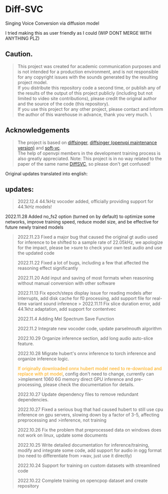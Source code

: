 # Diff-SVC
Singing Voice Conversion via diffusion model

I tried making this as user friendly as I could (WIP DONT MERGE WITH ANYTHING PLZ)

## Caution.
>This project was created for academic communication purposes and is not intended for a production environment, and is not responsible for any copyright issues with the sounds generated by the resulting project model. \
If you distribute this repository code a second time, or publish any of the results of the output of this project publicly (including but not limited to video site contributions), please credit the original author and the source of the code (this repository). \
If you use this project for any other project, please contact and inform the author of this warehouse in advance, thank you very much. \

## Acknowledgements
>The project is based on [diffsinger](https://github.com/MoonInTheRiver/DiffSinger), [diffsinger (openvpi maintenance version)](https://github.com/openvpi/DiffSinger) and [soft-vc](https://github.com/bshall/soft-vc). \
The help of openvpi members in the development training process is also greatly appreciated.
>Note: This project is in no way related to the paper of the same name [DiffSVC](https://arxiv.org/abs/2105.13871), so please don't get confused!

Original updates translated into english:
## updates:
>2022.12.4 44.1kHz vocoder added, officially providing support for 44.1kHz models!
>
2022.11.28 Added no_fs2 option (turned on by default) to optimize some networks, improve training speed, reduce model size, and be effective for future newly trained models
>
>2022.11.23 Fixed a major bug that caused the original gt audio used for inference to be shifted to a sample rate of 22.05kHz, we apologize for the impact, please be >sure to check your own test audio and use the updated code 
>
>2022.11.22 Fixed a lot of bugs, including a few that affected the reasoning effect significantly 
>
>2022.11.20 Add input and saving of most formats when reasoning without manual conversion with other software 
>
>2022.11.13 Fix epoch/steps display issue for reading models after interrupts, add disk cache for f0 processing, add support file for real-time variant sound inference >
>2022.11.11 Fix slice duration error, add 44.1khz adaptation, add support for contentvec
>
>2022.11.4 Adding Mel Spectrum Save Function 
>
>2022.11.2 Integrate new vocoder code, update parselmouth algorithm 
>
>2022.10.29 Organize inference section, add long audio auto-slice feature. 
>
>2022.10.28 Migrate hubert's onnx inference to torch inference and organize inference logic. 
>
><font color=#FFA500>If originally downloaded onnx hubert model need to re-download and replace with pt model</font>, config don't need to change, currently can >implement 1060 6G memory direct GPU inference and pre-processing, please check the documentation for details. 
>
>2022.10.27 Update dependency files to remove redundant dependencies. 
>
>2022.10.27 Fixed a serious bug that had caused hubert to still use cpu inference on gpu servers, slowing down by a factor of 3-5, affecting preprocessing and >inference, not training 
>
>2022.10.26 Fix the problem that preprocessed data on windows does not work on linux, update some documents 
>
>2022.10.25 Write detailed documentation for inference/training, modify and integrate some code, add support for audio in ogg format (no need to differentiate from >wav, just use it directly)
>
>2022.10.24 Support for training on custom datasets with streamlined code 
>
>2022.10.22 Complete training on opencpop dataset and create repository



